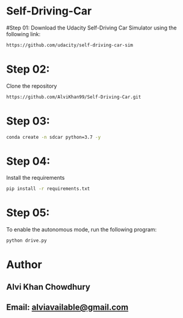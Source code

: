 # Self-Driving-Car

#Step 01:
Download the Udacity Self-Driving Car Simulator using the following link:

```bash
https://github.com/udacity/self-driving-car-sim
```

# Step 02:
Clone the repository

```bash
https://github.com/AlviKhan99/Self-Driving-Car.git
```

# Step 03:
```bash
conda create -n sdcar python=3.7 -y
```

# Step 04:
Install the requirements

```bash
pip install -r requirements.txt
```

# Step 05:
To enable the autonomous mode, run the following program:

```bash
python drive.py
```

# Author

## Alvi Khan Chowdhury

## Email: alviavailable@gmail.com
